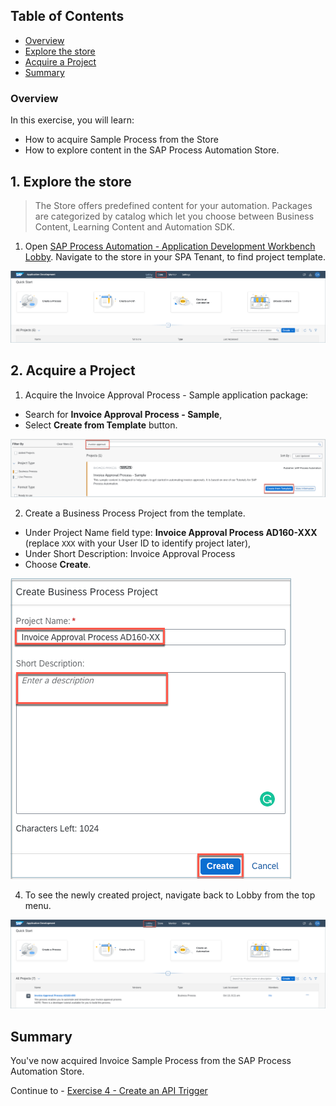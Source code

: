 ## Table of Contents
 - [Overview](#section1)
 - [Explore the store](#section2)
 - [Acquire a Project](#section3)
 - [Summary](#summary)


### Overview <a name="section1"></a>

In this exercise, you will learn:
- How to acquire Sample Process from the Store
- How to explore content in the SAP Process Automation Store.


## 1. Explore the store <a name="section2"></a>

>The Store offers predefined content for your automation. Packages are categorized by catalog which let you choose between Business Content, Learning Content and Automation SDK.

1. Open [SAP Process Automation - Application Development Workbench Lobby](https://da160-96ork4sc-applicationdevelopment.lcnc.cfapps.eu10.hana.ondemand.com/lobby).
  Navigate to the store in your SPA Tenant, to find project template.

  ![03](./images/001.png)

## 2. Acquire a Project <a name="section3"></a>

1. Acquire the Invoice Approval Process - Sample application package:
  - Search for **Invoice Approval Process - Sample**,
  - Select **Create from Template** button.

  ![03](./images/002.png)

2.	Create a Business Process Project from the template.

  - Under Project Name field type: **Invoice Approval Process AD160-XXX** (replace `XXX` with your User ID to identify project later),
  - Under Short Description: Invoice Approval Process
  - Choose **Create**.

  ![03](./images/003.png)

4. To see the newly created project, navigate back to Lobby from the top menu.

  ![03](./images/004.png)

## Summary<a name="summary"></a>

You've now acquired Invoice Sample Process from the SAP Process Automation Store.

Continue to - [Exercise 4 - Create an API Trigger](../4_CreateAPITrigger/Create-API-Trigger.md)
